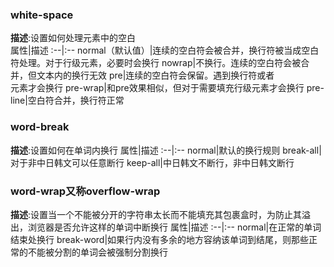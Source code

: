 ### white-space
**描述**:设置如何处理元素中的空白   
属性|描述
:--|:--
normal（默认值）|连续的空白符会被合并，换行符被当成空白符处理。对于行级元素，必要时会换行
nowrap|不换行。连续的空白符会被合并，但文本内的换行无效
pre|连续的空白符会保留。遇到换行符或者<br>元素才会换行
pre-wrap|和pre效果相似，但对于需要填充行级元素才会换行
pre-line|空白符合并，换行符正常

### word-break
**描述**:设置如何在单词内换行
属性|描述
:--|:--
normal|默认的换行规则
break-all|对于非中日韩文可以任意断行
keep-all|中日韩文不断行，非中日韩文断行

### word-wrap又称overflow-wrap
**描述**:设置当一个不能被分开的字符串太长而不能填充其包裹盒时，为防止其溢出，浏览器是否允许这样的单词中断换行
属性|描述
:--|:--
normal|在正常的单词结束处换行
break-word|如果行内没有多余的地方容纳该单词到结尾，则那些正常的不能被分割的单词会被强制分割换行
